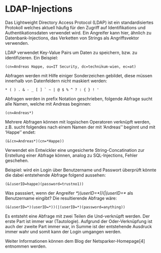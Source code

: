 # LDAP-Injections

Das Lightweight Directory Access Protocol (LDAP) ist ein
standardisiertes Protokoll welches aktuell häufig für den Zugriff auf
Identifikations und Authentikationsdaten verwendet wird. Ein Angreifer
kann hier, ähnlich zu Datenbank-Injections, das Verketten von Strings
als Angriffsvektor verwenden.

LDAP verwendet Key-Value Pairs um Daten zu speichern, bzw. zu
identifizieren. Ein Beispiel:

```ldap
(cn=Andreas Happe, ou=IT Security, dc=technikum-wien, ec=at)
```

Abfragen werden mit Hilfe einiger Sonderzeichen gebildet, diese müssen
innerhalb von Datenfeldern nicht maskiert werden:

```text
* ( ) . & - _ [ ] ` ~ | @ $ % ^ ? : { } ! '
```

Abfragen werden in prefix Notation geschrieben, folgende Abfrage sucht
alle Namen, welche mit Andreas beginnen:

```ldap
(cn=Andreas*)
```

Mehrere Abfragen können mit logsischen Operatoren verknüpft werden, z.B.
sucht folgendes nach einem Namen der mit ‘Andreas’’ beginnt und mit
‘Happe’’ endet:

```ldap
(&(cn=Andreas*)(cn=*Happe))
```

Verwendet ein Entwickler eine ungesicherte String-Concatination zur
Erstellung einer Abfrage können, analog zu SQL-Injections, Fehler
geschehen.

Beispiel: wird ein Login über Benutzername und Passwort überprüft könnte
die dabei entstehende Abfrage folgend aussehen:

```ldap
(&(userID=happe)(password=trustno1))
```

Was passsiert, wenn der Angreifer *\*)(userID=\*))(\|(userID=\** als
Benutzername eingibt? Die resultierende Abfrage wäre:

```ldap
(&(userID=*)(userID=*))(|(userID=*)(password=anything))
```

Es entsteht eine Abfrage mit zwei Teilen die Und-verknüpft werden. Der
erste Part ist immer war (Tautologie). Aufgrund der Oder-Verknüpfung ist
auch der zweite Part immer war, in Summe ist der entstehende Ausdruck
immer wahr und somit kann der Login umgangen werden.

Weiter Informationen können dem Blog der Netsparker-Homepage[4]
entnommen werden.
